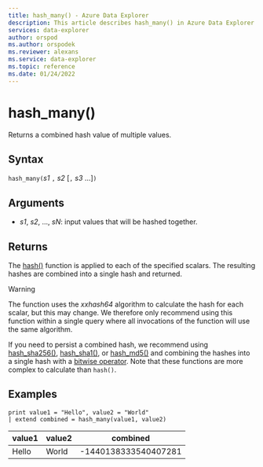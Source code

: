 ```yaml
---
title: hash_many() - Azure Data Explorer
description: This article describes hash_many() in Azure Data Explorer.
services: data-explorer
author: orspod
ms.author: orspodek
ms.reviewer: alexans
ms.service: data-explorer
ms.topic: reference
ms.date: 01/24/2022
---
```

# hash_many()

Returns a combined hash value of multiple values.

## Syntax

`hash_many(`*s1* `,` *s2* [`,` *s3* ...]`)`

## Arguments

* *s1*, *s2*, ..., *sN*: input values that will be hashed together.

## Returns

The [hash()](hashfunction.md) function is applied to each of the specified scalars. The resulting hashes are combined into a single hash and returned.

> [!WARNING]
> The function uses the *xxhash64* algorithm to calculate the hash for each scalar, but this may change. We therefore only recommend using this function within a single query where all invocations of the function will use the same algorithm.
>
> If you need to persist a combined hash, we recommend using [hash_sha256()](sha256hashfunction.md), [hash_sha1()](sha1-hash-function.md), or [hash_md5()](md5hashfunction.md) and combining the hashes into a single hash with a [bitwise operator](binoperators.md). Note that these functions are more complex to calculate than `hash()`.

## Examples

<!-- csl: https://help.kusto.windows.net/Samples -->
```kusto
print value1 = "Hello", value2 = "World"
| extend combined = hash_many(value1, value2)
```

|value1|value2|combined|
|---|---|---|
|Hello|World|-1440138333540407281|
